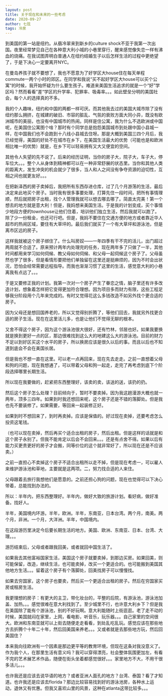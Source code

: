 ```yaml
---
layout: post
title: 关于现在和未来的一些考虑
date: 2020-09-27
author: 七弦
tags: 冷泉
---
```




到美国的第一站是纽约。从翡冷翠来到新乡的culture shock不亚于我第一次出国。夜里经常梦见自己在各种意大利小城的小巷里穿行，醒来感觉像失恋一样有沸血的烧痛。在我试图弄明白普通人在纽约结婚生子以后怎样生活的过程中更绝望了，于是下决心一定要离开NYC。

在曼岛养孩子就不要想了，我也不愿意为了好学区大house住在每天单程commute一两个小时的郊区。在同学和我说“买不起好学区大house可以买个公寓“的时候，我开始怀疑为什么要生孩子。难道来美国生活追求的就是一个“好”学区吗？然而看看”差“学区的升学率、犯罪率、吸毒率。。。如此壁垒分明的美国社会，每个人的选择真的不多。

我的个人趣味，纽约和中国的两都一样可厌。而其他我去过的美国大城市除了没有纽约那么拥挤，在城建的破旧、市容的脏乱、气氛的衰败方面大同小异，既没有欧洲城市的美丽，也没有中国城市的热闹。同样是住公寓，我为什么不选欧洲或中国呢，在美国住公寓图个啥？那时有个同学总是抱怨美国城市到处跟中国小县城一样，在中国我们也不会跑到十八线小县城去住呀。那是大概到美国三四个月后，我已经觉得，美国的好处不在城市在乡下，在美国生活最大的优势（可能也是和欧洲相比唯一的优势）就是，在乡下可以轻易拥有又大又便宜的空间。

其他令人失望的先不说了。后来的经历证明，当你的房子大，院子大，车子大，停车位大。。。整个人从身体到精神都可以在一种非常舒展的状态里。当你和其他人类的距离大，发生冲突的机会就少了很多，当人和人之间没有争夺资源的迫切性，互相之间也就更友好。。。

在把新泽西的房子卖掉后，我把所有东西存进仓库，过了几个月游荡的生活，最后决定来此地买个房子。当时我有很多事要处理，打算先住一段时间，把所有事情理顺，然后就把房子出租，找个人管理我就可以想去哪去哪了。简直太完美！第一个想去的地方就是意大利！但是，我妈想来美国生活。于是我的计划变成，买个事情少地段方便的townhouse让他们住着，培训他们独立生活，然后我就可以跑了。除了少一份租金，也还可行吧。但是，我妈不要住在交通方便的地方或者靠近华人超市的热闹区域，要住有大草坪的。最后我们就买了一个有大草坪和游泳池，但是离市区远的房子。

这样我就被这个房子绑住了。什么叫房奴——一年四季有干不完的活儿，出门超过两周就不合适了。原来预计两年内处理完的任务，现在两年多了只做了一半，其他时间都用来学习如何伺候、教父母如何伺候、和父母一起伺候这个房子了。父母虽然也学了很多，但是看情形要把他们单独留在这里还是挺麻烦的，因为不时会出状况，恐怕会经常需要远程指导。而我也渐渐习惯了这里的生活，感觉意大利的小巷离我有点远了。。。

于是又要修正我的计划。我第一次对一个房子产生了眷恋之情，脑子里还有许多改造计划，想象着怎样把它变得更加符合理想。因为项目多而财力有限，这些工程足够我分阶段用个几年来完成的。有时又觉得花这么多钱改造不如另外找个更合适的房子。

因为父母还是想回国养老的，所以又觉得别折腾了，等他们回去，我就另外找更合适的房子生活。现在在这里活儿多，也是让他们不觉得无聊的根本。

又舍不得这个房子，因为这个游泳池很大很好，还有竹林，邻居也好。如果我要换就是换到更好一点的区，那边很难找到这么大的地建这么大的游泳池。目前的财力不足以到好区买这个水平的房子，所以换房应该是很久以后的事。而且以后也不知道到底会不会在美国长居。

但是我也不想一直在这里。可以老一点再回来，现在先去走走。之前一直想着父母和狗的问题，现在我想通了，可以带着父母和狗一起走，走完了再考虑到底下个阶段选择哪里长期生活。

所以现在我要做的，赶紧把东西整理好，该卖的卖，该送的送，该扔的扔。

然后这个房子怎么处理？目前倾向于，暂时不要卖掉。因为我这趟漫游大概也就一两年，顶多三四年。如果到时我还想回来呢，这个房子还是不错的落脚处。但是我也先不要装修了。如果需要，等回来一起装修正好。

如果到时不想回来了，到时再卖掉。应该是保值的。好过现在卖掉，还要考虑怎么投资这笔钱。

（也可以现在卖掉，然后再买个适合出租的房子，然后出租。但是这样的话就是和这个房子永别了。但我不能肯定以后会不会回来。。。还是有点舍不得。如果以后有能力买更贵更好的房子才会搬，同等价位的这个就非常好了，所以现在还是不应该卖。）

之前一直担心不卖掉这个房子不适合出租所以走不掉，但是现在考虑一，可以雇人来维护游泳池和草地，主要就是这两项。二，努力找合适的人来住。

父母跟着去旅行我想他们是愿意的。之前还担心狗的问题，现在也觉得可以下决心带着，总能找到办法的。

所以：半年内，把东西整理好。半年内，做好大致的旅游计划。看好病，做好准备。找好人。

半年，美国境内环游。半年，欧洲。半年，东南亚，日本台湾。两个月，南美。两个月，非洲。一个月，大洋洲。半年，中国境内。

在这段游历里决定今后要长期生活的地方。美国、欧洲、东南亚、日本、台湾、大理。。。

游历结束后，父母或者跟我回美，或者就回中国生活了。

如果我去其他富裕国家生活，美国这个房子就要卖掉，到那边买房。如果回美，则可能保留，改造，继续生活，也可能卖掉，改买一个更适合的。也可能搬到美国其他地方生活。。。留着这个房子有个落脚处，回美找房子可以慢慢找。

如果去穷国家，这个房子也要卖，然后买一个更适合出租的房子。然后在穷国家买房或租房生活。

我更理想的房子：有更大的主卫，带化妆台的，平整的后院，有游泳池，游泳池加盖、加热。。。感觉很难在意大利找到了。至少城里不行，也许意大利乡下？但是我在美国除了能有个游泳池，别的不好玩啊。意大利能随时上街逛逛。老了走不动的时候，美国就闷在家里，上网，看电影，听音乐，玩乐器。。。自己家里的空间很大。欧洲和东南亚就可以上街去随便走走看看，到处乱吃乱玩。感觉应该在那些地方去折腾个十年二十年，然后回美国来养老。。。又或者就是去那些地方玩，然后回美国住？

本来我向往欧洲有一个因素是那边更平等的教育环境，但现在这条对我没意义了。作为我个人，在那里生活有意义吗？我可以穿得漂亮，社会整体氛围更加左，有看不完的艺术展艺术作品，随便在街头坐着都感觉很好。。。家里地方不大，不用干很多活儿。。。

也许我还是应该去说华语的地方？或者亚洲人面孔的地方？台湾、泰国？看了才知道。也许我还是应该去florida？那边比较容易找到好的游泳池房，各种水上运动，退休又有优惠。但我又喜欢山里的风景，这种在atlanta这带比较多。。。